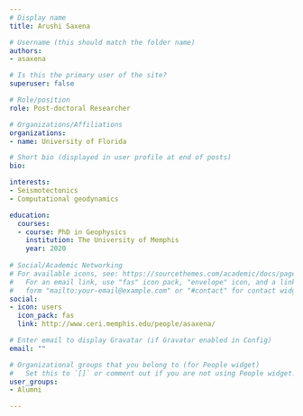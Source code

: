 ```yaml
---
# Display name
title: Arushi Saxena

# Username (this should match the folder name)
authors:
- asaxena

# Is this the primary user of the site?
superuser: false

# Role/position
role: Post-doctoral Researcher

# Organizations/Affiliations
organizations:
- name: University of Florida

# Short bio (displayed in user profile at end of posts)
bio: 

interests:
- Seismotectonics
- Computational geodynamics

education:
  courses:
  - course: PhD in Geophysics
    institution: The University of Memphis
    year: 2020
  
# Social/Academic Networking
# For available icons, see: https://sourcethemes.com/academic/docs/page-builder/#icons
#   For an email link, use "fas" icon pack, "envelope" icon, and a link in the
#   form "mailto:your-email@example.com" or "#contact" for contact widget.
social:
- icon: users
  icon_pack: fas
  link: http://www.ceri.memphis.edu/people/asaxena/

# Enter email to display Gravatar (if Gravatar enabled in Config)
email: ""

# Organizational groups that you belong to (for People widget)
#   Set this to `[]` or comment out if you are not using People widget.
user_groups:
- Alumni 

---
```

